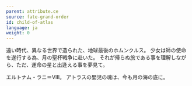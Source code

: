 ```yaml
---
parent: attribute.ce
source: fate-grand-order
id: child-of-atlas
language: ja
weight: 0
---
```


遠い時代、異なる世界で造られた、地球最後のホムンクルス。
少女は師の使命を遂行する為、月の聖杯戦争に赴いた。
それが帰らぬ旅である事を理解しながら、ただ、運命の星と出逢える事を夢見て。

エルトナム・ラニ＝Ⅷ。
アトラスの嬰児の魂は、今も月の海の底に。
